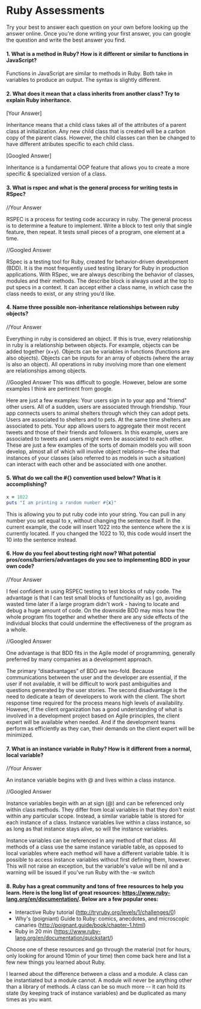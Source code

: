 # Ruby Assessments

Try your best to answer each question on your own before looking up the answer online. Once you're done writing your first answer, you can google the question and write the best answer you find.


#### 1. What is a method in Ruby? How is it different or similar to functions in JavaScript?

Functions in JavaScript are similar to methods in Ruby.  Both take in variables to produce an output.  The syntax is slightly different.

#### 2. What does it mean that a class inherits from another class? Try to explain Ruby inheritance.


[Your Answer]

Inheritance means that a child class takes all of the attributes of a parent class at initialization.  Any new child class that is created will be a carbon copy of the parent class.   However, the child classes can then be changed to have different atributes specific to each child class.

[Googled Answer]

Inheritance is a fundamental OOP feature that allows you to create a more specific & specialized version of a class.

#### 3. What is rspec and what is the general process for writing tests in RSpec?

//Your Answer

RSPEC is a process for testing code accuracy in ruby.  The general process is to determine a feature to implement.  Write a block to test only that single feature, then repeat.  It tests small pieces of a program, one element at a time.

//Googled Answer

RSpec is a testing tool for Ruby, created for behavior-driven development (BDD). It is the most frequently used testing library for Ruby in production applications.  With RSpec, we are always describing the behavior of classes, modules and their methods. The describe block is always used at the top to put specs in a context. It can accept either a class name, in which case the class needs to exist, or any string you’d like.

#### 4. Name three possible non-inheritance relationships between ruby objects?

//Your Answer

Everything in ruby is considered an object.  If this is true, every relationship in ruby is a relationship between objects.  For example, objects can be added together (x+y).    Objects can be variables in functions (functions are also objects).   Objects can be inputs for an array of objects (where the array is also an object).   All operations in ruby involving more than one element are relationships among objects.

//Googled Answer
This was difficult to google.  However, below are some examples I think are pertinent from google.

Here are just a few examples:
Your users sign in to your app and "friend" other users. All of a sudden, users are associated through friendship.
Your app connects users to animal shelters through which they can adopt pets. Users are associated to shelters and to pets. At the same time shelters are associated to pets.
Your app allows users to aggregate their most recent tweets and those of their friends and followers. In this example, users are associated to tweets and users might even be associated to each other.
These are just a few examples of the sorts of domain models you will soon develop, almost all of which will involve object relations––the idea that instances of your classes (also referred to as models in such a situation) can interact with each other and be associated with one another.

#### 5. What do we call the #{} convention used below? What is it accomplishing?

```ruby
x = 1022
puts "I am printing a random number #{x}"
```
This is allowing you to put ruby code into your string.  You can pull in any number you set equal to x, without changing the sentence itself.  In the current example, the code will insert 1022 into the sentence where the x is currently located.  If you changed the 1022 to 10, this code would insert the 10 into the sentence instead.

#### 6. How do you feel about testing right now? What potential pros/cons/barriers/advantages do you see to implementing BDD in your own code?

//Your Answer

I feel confident in using RSPEC testing to test blocks of ruby code.  The advantage is that I can test small blocks of functionality as I go, avoiding wasted time later if a large program didn't work - having to locate and debug a huge amount of code.  On the downside BDD may miss how the whole program fits together and whether there are any side effects of the individual blocks that could undermine the effectiveness of the program as a whole.

//Googled Answer

One advantage is that BDD fits in the Agile model of programming, generally preferred by many companies as a development approach.

The primary “disadvantages” of BDD are two-fold. Because communications between the user and the developer are essential, if the user if not available, it will be difficult to work past ambiguities and questions generated by the user stories.  The second disadvantage is the need to dedicate a team of developers to work with the client. The short response time required for the process means high levels of availability. However, if the client organization has a good understanding of what is involved in a development project based on Agile principles, the client expert will be available when needed. And if the development teams perform as efficiently as they can, their demands on the client expert will be minimized.

#### 7. What is an instance variable in Ruby? How is it different from a normal, local variable?

//Your Answer

An instance variable begins with @ and lives within a class instance.  

//Googled Answer

Instance variables begin with an at sign (@) and can be referenced only within class methods. They differ from local variables in that they don't exist within any particular scope. Instead, a similar variable table is stored for each instance of a class. Instance variables live within a class instance, so as long as that instance stays alive, so will the instance variables.


Instance variables can be referenced in any method of that class. All methods of a class use the same instance variable table, as opposed to local variables where each method will have a different variable table. It is possible to access instance variables without first defining them, however. This will not raise an exception, but the variable's value will be nil and a warning will be issued if you've run Ruby with the -w switch

#### 8. Ruby has a great community and tons of free resources to help you learn. Here is the long list of great resources: https://www.ruby-lang.org/en/documentation/. Below are a few popular ones:
- Interactive Ruby tutorial (http://tryruby.org/levels/1/challenges/0)
- Why's (poigniant) Guide to Ruby: comics, anecdotes, and microscopic canaries (http://poignant.guide/book/chapter-1.html)
- Ruby in 20 min (https://www.ruby-lang.org/en/documentation/quickstart/)


Choose one of these resources and go through the material (not for hours, only looking for around 10min of your time) then come back here and list a few new things you learned about Ruby.

I learned about the difference between a class and a module.  A class can be instantiated but a module cannot. A module will never be anything other than a library of methods. A class can be so much more -- it can hold its state (by keeping track of instance variables) and be duplicated as many times as you want.
